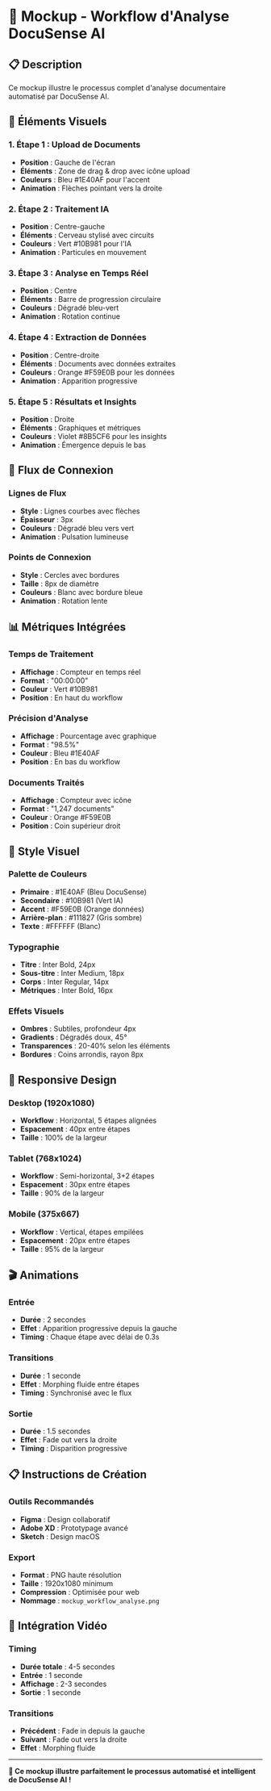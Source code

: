 # 🎨 Mockup - Workflow d'Analyse DocuSense AI

## 📋 Description
Ce mockup illustre le processus complet d'analyse documentaire automatisé par DocuSense AI.

## 🎯 Éléments Visuels

### 1. **Étape 1 : Upload de Documents**
- **Position** : Gauche de l'écran
- **Éléments** : Zone de drag & drop avec icône upload
- **Couleurs** : Bleu #1E40AF pour l'accent
- **Animation** : Flèches pointant vers la droite

### 2. **Étape 2 : Traitement IA**
- **Position** : Centre-gauche
- **Éléments** : Cerveau stylisé avec circuits
- **Couleurs** : Vert #10B981 pour l'IA
- **Animation** : Particules en mouvement

### 3. **Étape 3 : Analyse en Temps Réel**
- **Position** : Centre
- **Éléments** : Barre de progression circulaire
- **Couleurs** : Dégradé bleu-vert
- **Animation** : Rotation continue

### 4. **Étape 4 : Extraction de Données**
- **Position** : Centre-droite
- **Éléments** : Documents avec données extraites
- **Couleurs** : Orange #F59E0B pour les données
- **Animation** : Apparition progressive

### 5. **Étape 5 : Résultats et Insights**
- **Position** : Droite
- **Éléments** : Graphiques et métriques
- **Couleurs** : Violet #8B5CF6 pour les insights
- **Animation** : Émergence depuis le bas

## 🔄 Flux de Connexion

### Lignes de Flux
- **Style** : Lignes courbes avec flèches
- **Épaisseur** : 3px
- **Couleurs** : Dégradé bleu vers vert
- **Animation** : Pulsation lumineuse

### Points de Connexion
- **Style** : Cercles avec bordures
- **Taille** : 8px de diamètre
- **Couleurs** : Blanc avec bordure bleue
- **Animation** : Rotation lente

## 📊 Métriques Intégrées

### Temps de Traitement
- **Affichage** : Compteur en temps réel
- **Format** : "00:00:00"
- **Couleur** : Vert #10B981
- **Position** : En haut du workflow

### Précision d'Analyse
- **Affichage** : Pourcentage avec graphique
- **Format** : "98.5%"
- **Couleur** : Bleu #1E40AF
- **Position** : En bas du workflow

### Documents Traités
- **Affichage** : Compteur avec icône
- **Format** : "1,247 documents"
- **Couleur** : Orange #F59E0B
- **Position** : Coin supérieur droit

## 🎨 Style Visuel

### Palette de Couleurs
- **Primaire** : #1E40AF (Bleu DocuSense)
- **Secondaire** : #10B981 (Vert IA)
- **Accent** : #F59E0B (Orange données)
- **Arrière-plan** : #111827 (Gris sombre)
- **Texte** : #FFFFFF (Blanc)

### Typographie
- **Titre** : Inter Bold, 24px
- **Sous-titre** : Inter Medium, 18px
- **Corps** : Inter Regular, 14px
- **Métriques** : Inter Bold, 16px

### Effets Visuels
- **Ombres** : Subtiles, profondeur 4px
- **Gradients** : Dégradés doux, 45°
- **Transparences** : 20-40% selon les éléments
- **Bordures** : Coins arrondis, rayon 8px

## 📱 Responsive Design

### Desktop (1920x1080)
- **Workflow** : Horizontal, 5 étapes alignées
- **Espacement** : 40px entre étapes
- **Taille** : 100% de la largeur

### Tablet (768x1024)
- **Workflow** : Semi-horizontal, 3+2 étapes
- **Espacement** : 30px entre étapes
- **Taille** : 90% de la largeur

### Mobile (375x667)
- **Workflow** : Vertical, étapes empilées
- **Espacement** : 20px entre étapes
- **Taille** : 95% de la largeur

## 🎬 Animations

### Entrée
- **Durée** : 2 secondes
- **Effet** : Apparition progressive depuis la gauche
- **Timing** : Chaque étape avec délai de 0.3s

### Transitions
- **Durée** : 1 seconde
- **Effet** : Morphing fluide entre étapes
- **Timing** : Synchronisé avec le flux

### Sortie
- **Durée** : 1.5 secondes
- **Effet** : Fade out vers la droite
- **Timing** : Disparition progressive

## 📋 Instructions de Création

### Outils Recommandés
- **Figma** : Design collaboratif
- **Adobe XD** : Prototypage avancé
- **Sketch** : Design macOS

### Export
- **Format** : PNG haute résolution
- **Taille** : 1920x1080 minimum
- **Compression** : Optimisée pour web
- **Nommage** : `mockup_workflow_analyse.png`

## 🎯 Intégration Vidéo

### Timing
- **Durée totale** : 4-5 secondes
- **Entrée** : 1 seconde
- **Affichage** : 2-3 secondes
- **Sortie** : 1 seconde

### Transitions
- **Précédent** : Fade in depuis la gauche
- **Suivant** : Fade out vers la droite
- **Effet** : Morphing fluide

---

**🎨 Ce mockup illustre parfaitement le processus automatisé et intelligent de DocuSense AI !**
